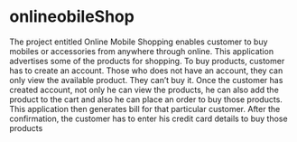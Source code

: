 # onlineobileShop
The project entitled Online Mobile Shopping enables customer to buy mobiles or accessories from anywhere through online. This application advertises some of the products for shopping. To buy products, customer has to create an account. Those who does not have an account, they can only view the available product. They can’t buy it. Once the customer has created account, not only he can view the products, he can also add the product to the cart and also he can place an order to buy those products. This application then generates bill for that particular customer. After the confirmation, the customer has to enter his credit card details to buy those products
